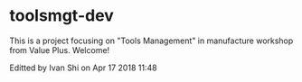 # toolsmgt-dev
This is a project focusing on "Tools Management" in manufacture workshop from Value Plus.
Welcome!


Editted by Ivan Shi on Apr 17 2018 11:48
